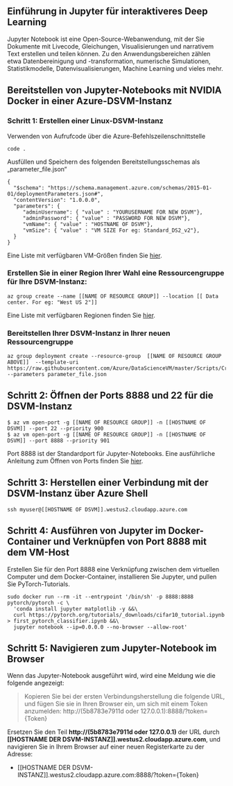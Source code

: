 ## <a name="introduction-to-jupyter-for-more-interactive-deep-learning"></a>Einführung in Jupyter für interaktiveres Deep Learning 

Jupyter Notebook ist eine Open-Source-Webanwendung, mit der Sie Dokumente mit Livecode, Gleichungen, Visualisierungen und narrativem Text erstellen und teilen können. Zu den Anwendungsbereichen zählen etwa Datenbereinigung und -transformation, numerische Simulationen, Statistikmodelle, Datenvisualisierungen, Machine Learning und vieles mehr.

## <a name="serving-jupyter-notebooks-with-nvidia-docker-on-an-azure-dsvm"></a>Bereitstellen von Jupyter-Notebooks mit NVIDIA Docker in einer Azure-DSVM-Instanz

### <a name="step-1-create-a-linux-dsvm"></a>Schritt 1: Erstellen einer Linux-DSVM-Instanz

Verwenden von Aufrufcode über die Azure-Befehlszeilenschnittstelle

```
code .
```

Ausfüllen und Speichern des folgenden Bereitstellungsschemas als „parameter_file.json“

``` 
{ 
  "$schema": "https://schema.management.azure.com/schemas/2015-01-01/deploymentParameters.json#",
  "contentVersion": "1.0.0.0",
  "parameters": {
     "adminUsername": { "value" : "YOURUSERNAME FOR NEW DSVM"},
     "adminPassword": { "value" : "PASSWORD FOR NEW DSVM"},
     "vmName": { "value" : "HOSTNAME OF DSVM"},
     "vmSize": { "value" : "VM SIZE For eg: Standard_DS2_v2"},
  }
}
```

Eine Liste mit verfügbaren VM-Größen finden Sie [hier](https://azure.microsoft.com/en-us/global-infrastructure/services/?WT.mc_id=blog-learning-abornst).


### <a name="create-a-resource-group-for-your-dsvm-in-a-region-of-your-choice"></a>Erstellen Sie in einer Region Ihrer Wahl eine Ressourcengruppe für Ihre DSVM-Instanz:
```
az group create --name [[NAME OF RESOURCE GROUP]] --location [[ Data center. For eg: "West US 2"]]
```

Eine Liste mit verfügbaren Regionen finden Sie [hier](https://github.com/Azure/DataScienceVM/blob/master/Scripts/CreateDSVM/Ubuntu/azuredeploy.json).

### <a name="deploy-your-dsvm-to-your-new-resource-group"></a>Bereitstellen Ihrer DSVM-Instanz in Ihrer neuen Ressourcengruppe

```
az group deployment create --resource-group  [[NAME OF RESOURCE GROUP ABOVE]]  --template-uri https://raw.githubusercontent.com/Azure/DataScienceVM/master/Scripts/CreateDSVM/Ubuntu/azuredeploy.json --parameters parameter_file.json
```

## <a name="step-2-open-the-port-8888-22-on-the-dsvm"></a>Schritt 2: Öffnen der Ports 8888 und 22 für die DSVM-Instanz 

```
$ az vm open-port -g [[NAME OF RESOURCE GROUP]] -n [[HOSTNAME OF DSVM]] --port 22 --priority 900
$ az vm open-port -g [[NAME OF RESOURCE GROUP]] -n [[HOSTNAME OF DSVM]] --port 8888 --priority 901
```

Port 8888 ist der Standardport für Jupyter-Notebooks. Eine ausführliche Anleitung zum Öffnen von Ports finden Sie [hier](https://docs.microsoft.com/en-us/azure/virtual-machines/windows/nsg-quickstart-portal?WT.mc_id=blog-medium-abornst).
 
## <a name="step-3-connect-to-the-dsvm-with-the-azure-shell"></a>Schritt 3: Herstellen einer Verbindung mit der DSVM-Instanz über Azure Shell 
 
``` 
ssh myuser@[[HOSTNAME OF DSVM]].westus2.cloudapp.azure.com 
``` 

## <a name="step-4-run-jupyter-in-docker-container--link-8888-port-to-the-vm-host"></a>Schritt 4: Ausführen von Jupyter im Docker-Container und Verknüpfen von Port 8888 mit dem VM-Host 

Erstellen Sie für den Port 8888 eine Verknüpfung zwischen dem virtuellen Computer und dem Docker-Container, installieren Sie Jupyter, und pullen Sie PyTorch-Tutorials.  

```  
sudo docker run --rm -it --entrypoint '/bin/sh' -p 8888:8888 pytorch/pytorch -c \
  'conda install jupyter matplotlib -y &&\
  curl https://pytorch.org/tutorials/_downloads/cifar10_tutorial.ipynb > first_pytorch_classifier.ipynb &&\
  jupyter notebook --ip=0.0.0.0 --no-browser --allow-root'
``` 

## <a name="step-5-navigate-to-the-jupyter-notebook-in-the-browser"></a>Schritt 5: Navigieren zum Jupyter-Notebook im Browser 

Wenn das Jupyter-Notebook ausgeführt wird, wird eine Meldung wie die folgende angezeigt: 

> Kopieren Sie bei der ersten Verbindungsherstellung die folgende URL, und fügen Sie sie in Ihren Browser ein, um sich mit einem Token anzumelden: http://(5b8783e7911d oder 127.0.0.1):8888/?token={Token}

Ersetzen Sie den Teil **http://(5b8783e7911d oder 127.0.0.1)** der URL durch **[[HOSTNAME DER DSVM-INSTANZ]].westus2.cloudapp.azure.com**, und navigieren Sie in Ihrem Browser auf einer neuen Registerkarte zu der Adresse:
- [[HOSTNAME DER DSVM-INSTANZ]].westus2.cloudapp.azure.com:8888/?token={Token}
